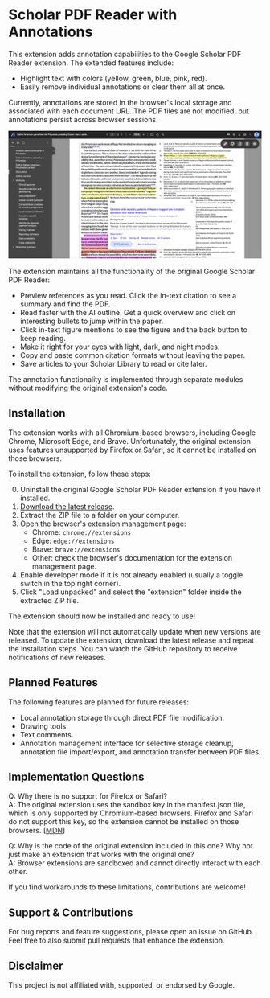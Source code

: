 # Scholar PDF Reader with Annotations

This extension adds annotation capabilities to the Google Scholar PDF Reader extension. The extended features include:

- Highlight text with colors (yellow, green, blue, pink, red).
- Easily remove individual annotations or clear them all at once. 

Currently, annotations are stored in the browser's local storage and associated with each document URL. The PDF files are not modified, but annotations persist across browser sessions.

![Screenshot](screenshot.png)

The extension maintains all the functionality of the original Google Scholar PDF Reader:

- Preview references as you read. Click the in-text citation to see a summary and find the PDF.
- Read faster with the AI outline. Get a quick overview and click on interesting bullets to jump within the paper.
- Click in-text figure mentions to see the figure and the back button to keep reading.
- Make it right for your eyes with light, dark, and night modes.
- Copy and paste common citation formats without leaving the paper.
- Save articles to your Scholar Library to read or cite later.

The annotation functionality is implemented through separate modules without modifying the original extension's code.

## Installation

The extension works with all Chromium-based browsers, including Google Chrome, Microsoft Edge, and Brave.
Unfortunately, the original extension uses features unsupported by Firefox or Safari, so it cannot be installed on those browsers.

To install the extension, follow these steps:

0. Uninstall the original Google Scholar PDF Reader extension if you have it installed.
1. [Download the latest release](https://github.com/salcc/Scholar-PDF-Reader-with-Annotations/releases/latest).
2. Extract the ZIP file to a folder on your computer.
3. Open the browser's extension management page:
   - Chrome: `chrome://extensions`
   - Edge: `edge://extensions`
   - Brave: `brave://extensions`
   - Other: check the browser's documentation for the extension management page.
4. Enable developer mode if it is not already enabled (usually a toggle switch in the top right corner).
5. Click "Load unpacked" and select the "extension" folder inside the extracted ZIP file.

The extension should now be installed and ready to use!

Note that the extension will not automatically update when new versions are released. To update the extension, download the latest release and repeat the installation steps. You can watch the GitHub repository to receive notifications of new releases.

## Planned Features

The following features are planned for future releases:

- Local annotation storage through direct PDF file modification.
- Drawing tools.
- Text comments.
- Annotation management interface for selective storage cleanup, annotation file import/export, and annotation transfer between PDF files.

## Implementation Questions

Q: Why there is no support for Firefox or Safari?\
A: The original extension uses the sandbox key in the manifest.json file, which is only supported by Chromium-based browsers. Firefox and Safari do not support this key, so the extension cannot be installed on those browsers. [[MDN](https://developer.mozilla.org/en-US/docs/Mozilla/Add-ons/WebExtensions/manifest.json/content_security_policy#browser_compatibility)]

Q: Why is the code of the original extension included in this one? Why not just make an extension that works with the original one?\
A: Browser extensions are sandboxed and cannot directly interact with each other.

If you find workarounds to these limitations, contributions are welcome!

## Support & Contributions

For bug reports and feature suggestions, please open an issue on GitHub. Feel free to also submit pull requests that enhance the extension.

## Disclaimer

This project is not affiliated with, supported, or endorsed by Google.
